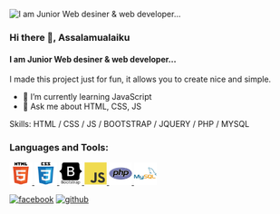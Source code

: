 ![I am Junior Web desiner & web developer...](https://user-images.githubusercontent.com/65373279/148280039-301b677b-74e7-49f8-af75-15e7c9253d74.png)
### Hi there 👋, Assalamualaiku
#### I am Junior Web desiner & web developer...

I made this project just for fun, it allows you to create nice and simple.


- 🌱 I’m currently learning JavaScript 
- 💬 Ask me about HTML, CSS, JS

  

Skills: HTML / CSS / JS / BOOTSTRAP / JQUERY / PHP / MYSQL


### Languages and Tools:
<p align="left"> 
  <a href="https://www.w3.org/html/" target="_blank" rel="noreferrer"> <img src="https://raw.githubusercontent.com/devicons/devicon/master/icons/html5/html5-original-wordmark.svg" alt="html5" width="40" height="40"/> </a>
  <a href="https://www.w3schools.com/css/" target="_blank" rel="noreferrer"> <img src="https://raw.githubusercontent.com/devicons/devicon/master/icons/css3/css3-original-wordmark.svg" alt="css3" width="40" height="40"/> </a>
  <a href="https://getbootstrap.com" target="_blank" rel="noreferrer"> <img src="https://raw.githubusercontent.com/devicons/devicon/master/icons/bootstrap/bootstrap-plain-wordmark.svg" alt="bootstrap" width="40" height="40"/> </a>   
  <a href="https://www.javascripttutorial.net/" target="_blank" rel="noreferrer"> <img src="https://raw.githubusercontent.com/devicons/devicon/master/icons/javascript/javascript-original.svg" alt="javascript" width="40" height="40"/> </a> 
  <a href="https://www.php.net" target="_blank" rel="noreferrer"> <img src="https://raw.githubusercontent.com/devicons/devicon/master/icons/php/php-original.svg" alt="php" width="40" height="40"/> </a>
  <a href="https://www.mysql.com/" target="_blank" rel="noreferrer"> <img src="https://raw.githubusercontent.com/devicons/devicon/master/icons/mysql/mysql-original-wordmark.svg" alt="mysql" width="40" height="40"/> </a> 
 </p>



[<img src='https://cdn.jsdelivr.net/npm/simple-icons@3.0.1/icons/facebook.svg' alt='facebook' height='40'>](https://www.facebook.com/https://www.facebook.com/profile.php?id=100039596015825)  [<img src='https://cdn.jsdelivr.net/npm/simple-icons@3.0.1/icons/github.svg' alt='github' height='40'>](https://github.com/A-for-Alamin) 

